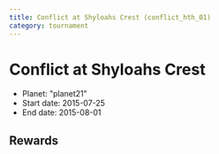 ```yaml
---
title: Conflict at Shyloahs Crest (conflict_hth_01)
category: tournament
---
```

# Conflict at Shyloahs Crest

  * Planet: "planet21"
  * Start date: 2015-07-25
  * End date: 2015-08-01

## Rewards

